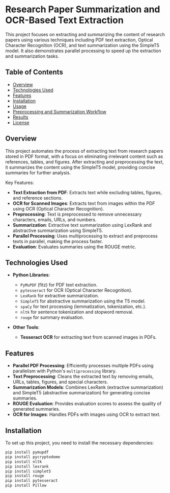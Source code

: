 # Research Paper Summarization and OCR-Based Text Extraction

This project focuses on extracting and summarizing the content of research papers using various techniques including PDF text extraction, Optical Character Recognition (OCR), and text summarization using the SimpleT5 model. It also demonstrates parallel processing to speed up the extraction and summarization tasks.

## Table of Contents

- [Overview](#overview)
- [Technologies Used](#technologies-used)
- [Features](#features)
- [Installation](#installation)
- [Usage](#usage)
- [Preprocessing and Summarization Workflow](#preprocessing-and-summarization-workflow)
- [Results](#results)
- [License](#license)

## Overview

This project automates the process of extracting text from research papers stored in PDF format, with a focus on eliminating irrelevant content such as references, tables, and figures. After extracting and preprocessing the text, it summarizes the content using the SimpleT5 model, providing concise summaries for further analysis.

Key Features:
- **Text Extraction from PDF**: Extracts text while excluding tables, figures, and reference sections.
- **OCR for Scanned Images**: Extracts text from images within the PDF using OCR (Optical Character Recognition).
- **Preprocessing**: Text is preprocessed to remove unnecessary characters, emails, URLs, and numbers.
- **Summarization**: Extractive text summarization using LexRank and abstractive summarization using SimpleT5.
- **Parallel Processing**: Uses multiprocessing to extract and preprocess texts in parallel, making the process faster.
- **Evaluation**: Evaluates summaries using the ROUGE metric.

## Technologies Used

- **Python Libraries**:
  - `PyMuPDF` (fitz) for PDF text extraction.
  - `pytesseract` for OCR (Optical Character Recognition).
  - `LexRank` for extractive summarization.
  - `SimpleT5` for abstractive summarization using the T5 model.
  - `spaCy` for text processing (lemmatization, tokenization, etc.).
  - `nltk` for sentence tokenization and stopword removal.
  - `rouge` for summary evaluation.

- **Other Tools**:
  - **Tesseract OCR** for extracting text from scanned images in PDFs.

## Features

- **Parallel PDF Processing**: Efficiently processes multiple PDFs using parallelism with Python's `multiprocessing` library.
- **Text Preprocessing**: Cleans the extracted text by removing emails, URLs, tables, figures, and special characters.
- **Summarization Models**: Combines LexRank (extractive summarization) and SimpleT5 (abstractive summarization) for generating concise summaries.
- **ROUGE Evaluation**: Provides evaluation scores to assess the quality of generated summaries.
- **OCR for Images**: Handles PDFs with images using OCR to extract text.

## Installation

To set up this project, you need to install the necessary dependencies:

```bash
pip install pymupdf
pip install pycryptodome
pip install nltk
pip install lexrank
pip install simplet5
pip install rouge
pip install pytesseract
pip install Pillow
